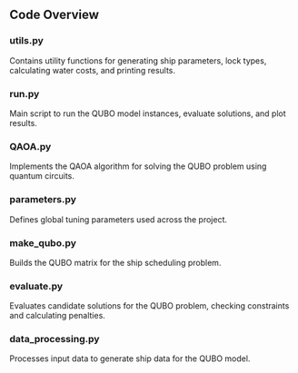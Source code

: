 ## Code Overview

### utils.py
Contains utility functions for generating ship parameters, lock types, calculating water costs, and printing results.

### run.py
Main script to run the QUBO model instances, evaluate solutions, and plot results.

### QAOA.py
Implements the QAOA algorithm for solving the QUBO problem using quantum circuits.

### parameters.py
Defines global tuning parameters used across the project.

### make_qubo.py
Builds the QUBO matrix for the ship scheduling problem.

### evaluate.py
Evaluates candidate solutions for the QUBO problem, checking constraints and calculating penalties.

### data_processing.py
Processes input data to generate ship data for the QUBO model.

